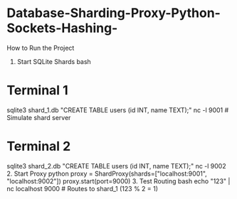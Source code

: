 # Database-Sharding-Proxy-Python-Sockets-Hashing-
How to Run the Project
1. Start SQLite Shards
bash
# Terminal 1
sqlite3 shard_1.db "CREATE TABLE users (id INT, name TEXT);"
nc -l 9001  # Simulate shard server

# Terminal 2
sqlite3 shard_2.db "CREATE TABLE users (id INT, name TEXT);"
nc -l 9002
2. Start Proxy
python
proxy = ShardProxy(shards=["localhost:9001", "localhost:9002"])
proxy.start(port=9000)
3. Test Routing
bash
echo "123" | nc localhost 9000  # Routes to shard_1 (123 % 2 = 1)
